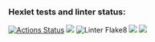 ### Hexlet tests and linter status:
[![Actions Status](https://github.com/KMCH80/python-project-lvl1/workflows/hexlet-check/badge.svg)](https://github.com/KMCH80/python-project-lvl1/actions)
<a href="https://codeclimate.com/github/KMCH80/python-project-lvl1/maintainability"><img src="https://api.codeclimate.com/v1/badges/191b13b46ba31919513d/maintainability" /></a>
![Linter Flake8](https://github.com/KMCH80/python-project-lvl1/workflows/Linter%20Flake8/badge.svg)
<a href="https://asciinema.org/a/EwMdGrn3yaayZR9XQJ5agvi0q" target="_blank"><img src="https://asciinema.org/a/EwMdGrn3yaayZR9XQJ5agvi0q.svg" /></a>
<a href="https://asciinema.org/a/fw8FHdzcqWVeX2Lql5TOG31ea" target="_blank"><img src="https://asciinema.org/a/fw8FHdzcqWVeX2Lql5TOG31ea.svg" /></a>
